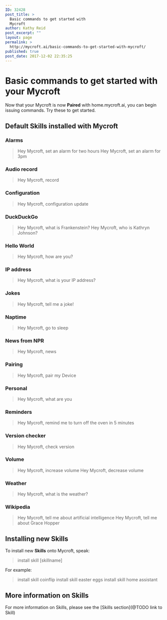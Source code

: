 ```yaml
---
ID: 32428
post_title: >
  Basic commands to get started with
  Mycroft
author: Kathy Reid
post_excerpt: ""
layout: page
permalink: >
  http://mycroft.ai/basic-commands-to-get-started-with-mycroft/
published: true
post_date: 2017-12-02 22:35:25
---
```

# Basic commands to get started with your Mycroft

Now that your Mycroft is now **Paired** with home.mycroft.ai, you can begin issuing commands. Try these to get started.

## Default **Skills** installed with Mycroft

### Alarms

> Hey Mycroft, set an alarm for two hours
> Hey Mycroft, set an alarm for 3pm

### Audio record

> Hey Mycroft, record

### Configuration

> Hey Mycroft, configuration update

### DuckDuckGo

> Hey Mycroft, what is Frankenstein?
> Hey Mycroft, who is Kathryn Johnson?

### Hello World

> Hey Mycroft, how are you?

### IP address

> Hey Mycroft, what is your IP address?

### Jokes

> Hey Mycroft, tell me a joke!

### Naptime

> Hey Mycroft, go to sleep

### News from NPR

> Hey Mycroft, news

### Pairing

> Hey Mycroft, pair my Device

### Personal

> Hey Mycroft, what are you

### Reminders

> Hey Mycroft, remind me to turn off the oven in 5 minutes

### Version checker

> Hey Mycroft, check version

### Volume

> Hey Mycroft, increase volume
> Hey Mycroft, decrease volume

### Weather

> Hey Mycroft, what is the weather?

### Wikipedia

> Hey Mycroft, tell me about artificial intelligence
> Hey Mycroft, tell me about Grace Hopper


## Installing new **Skills**

To install new **Skills** onto Mycroft, speak:

> install skill [skillname]

For example:

> install skill coinflip
> install skill easter eggs
> install skill home assistant

## More information on Skills

For more information on Skills, please see the [Skills section](@TODO link to Skill)